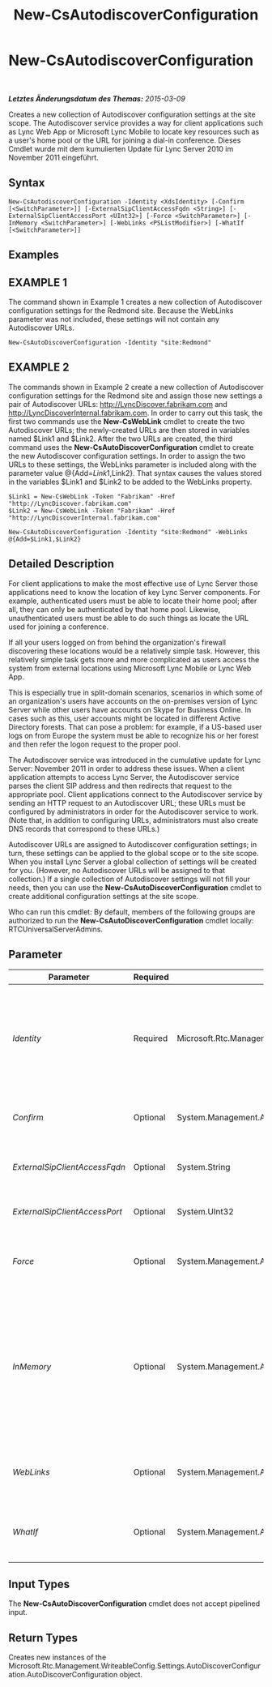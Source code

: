 ﻿---
title: New-CsAutodiscoverConfiguration
TOCTitle: New-CsAutodiscoverConfiguration
ms:assetid: 6b878b0e-f0c0-46a2-99b8-fd2105250600
ms:mtpsurl: https://technet.microsoft.com/de-de/library/Hh690022(v=OCS.15)
ms:contentKeyID: 49294313
ms.date: 05/19/2016
mtps_version: v=OCS.15
ms.translationtype: HT
---

# New-CsAutodiscoverConfiguration

 

_**Letztes Änderungsdatum des Themas:** 2015-03-09_

Creates a new collection of Autodiscover configuration settings at the site scope. The Autodiscover service provides a way for client applications such as Lync Web App or Microsoft Lync Mobile to locate key resources such as a user's home pool or the URL for joining a dial-in conference. Dieses Cmdlet wurde mit dem kumulierten Update für Lync Server 2010 im November 2011 eingeführt.

## Syntax

    New-CsAutodiscoverConfiguration -Identity <XdsIdentity> [-Confirm [<SwitchParameter>]] [-ExternalSipClientAccessFqdn <String>] [-ExternalSipClientAccessPort <UInt32>] [-Force <SwitchParameter>] [-InMemory <SwitchParameter>] [-WebLinks <PSListModifier>] [-WhatIf [<SwitchParameter>]]

## Examples

## EXAMPLE 1

The command shown in Example 1 creates a new collection of Autodiscover configuration settings for the Redmond site. Because the WebLinks parameter was not included, these settings will not contain any Autodiscover URLs.

    New-CsAutoDiscoverConfiguration -Identity "site:Redmond"

## EXAMPLE 2

The commands shown in Example 2 create a new collection of Autodiscover configuration settings for the Redmond site and assign those new settings a pair of Autodiscover URLs: http://LyncDiscover.fabrikam.com and http://LyncDiscoverInternal.fabrikam.com. In order to carry out this task, the first two commands use the **New-CsWebLink** cmdlet to create the two Autodiscover URLs; the newly-created URLs are then stored in variables named $Link1 and $Link2. After the two URLs are created, the third command uses the **New-CsAutoDiscoverConfiguration** cmdlet to create the new Autodiscover configuration settings. In order to assign the two URLs to these settings, the WebLinks parameter is included along with the parameter value @{Add=$Link1,$Link2}. That syntax causes the values stored in the variables $Link1 and $Link2 to be added to the WebLinks property.

    $Link1 = New-CsWebLink -Token "Fabrikam" -Href "http://LyncDiscover.fabrikam.com"
    $Link2 = New-CsWebLink -Token "Fabrikam" -Href "http://LyncDiscoverInternal.fabrikam.com"
    
    New-CsAutoDiscoverConfiguration -Identity "site:Redmond" -WebLinks @{Add=$Link1,$Link2}

## Detailed Description

For client applications to make the most effective use of Lync Server those applications need to know the location of key Lync Server components. For example, authenticated users must be able to locate their home pool; after all, they can only be authenticated by that home pool. Likewise, unauthenticated users must be able to do such things as locate the URL used for joining a conference.

If all your users logged on from behind the organization's firewall discovering these locations would be a relatively simple task. However, this relatively simple task gets more and more complicated as users access the system from external locations using Microsoft Lync Mobile or Lync Web App.

This is especially true in split-domain scenarios, scenarios in which some of an organization's users have accounts on the on-premises version of Lync Server while other users have accounts on Skype for Business Online. In cases such as this, user accounts might be located in different Active Directory forests. That can pose a problem: for example, if a US-based user logs on from Europe the system must be able to recognize his or her forest and then refer the logon request to the proper pool.

The Autodiscover service was introduced in the cumulative update for Lync Server: November 2011 in order to address these issues. When a client application attempts to access Lync Server, the Autodiscover service parses the client SIP address and then redirects that request to the appropriate pool. Client applications connect to the Autodiscover service by sending an HTTP request to an Autodiscover URL; these URLs must be configured by administrators in order for the Autodiscover service to work. (Note that, in addition to configuring URLs, administrators must also create DNS records that correspond to these URLs.)

Autodiscover URLs are assigned to Autodiscover configuration settings; in turn, these settings can be applied to the global scope or to the site scope. When you install Lync Server a global collection of settings will be created for you. (However, no Autodiscover URLs will be assigned to that collection.) If a single collection of Autodiscover settings will not fill your needs, then you can use the **New-CsAutoDiscoverConfiguration** cmdlet to create additional configuration settings at the site scope.

Who can run this cmdlet: By default, members of the following groups are authorized to run the **New-CsAutoDiscoverConfiguration** cmdlet locally: RTCUniversalServerAdmins.

## Parameter


<table>
<colgroup>
<col style="width: 25%" />
<col style="width: 25%" />
<col style="width: 25%" />
<col style="width: 25%" />
</colgroup>
<thead>
<tr class="header">
<th>Parameter</th>
<th>Required</th>
<th>Type</th>
<th>Description</th>
</tr>
</thead>
<tbody>
<tr class="odd">
<td><p><em>Identity</em></p></td>
<td><p>Required</p></td>
<td><p>Microsoft.Rtc.Management.Xds.XdsIdentity</p></td>
<td><p>Unique identifier for the collection of Autodiscover configuration settings to be modified. To create a collection configured at the site scope, use syntax similar to this:</p>
<p>-Identity &quot;site:Redmond&quot;</p></td>
</tr>
<tr class="even">
<td><p><em>Confirm</em></p></td>
<td><p>Optional</p></td>
<td><p>System.Management.Automation.SwitchParameter</p></td>
<td><p>Prompts you for confirmation before executing the command.</p></td>
</tr>
<tr class="odd">
<td><p><em>ExternalSipClientAccessFqdn</em></p></td>
<td><p>Optional</p></td>
<td><p>System.String</p></td>
<td><p>Fully qualified domain name of the server used for external client access.</p></td>
</tr>
<tr class="even">
<td><p><em>ExternalSipClientAccessPort</em></p></td>
<td><p>Optional</p></td>
<td><p>System.UInt32</p></td>
<td><p>Port used for eternal client access.</p></td>
</tr>
<tr class="odd">
<td><p><em>Force</em></p></td>
<td><p>Optional</p></td>
<td><p>System.Management.Automation.SwitchParameter</p></td>
<td><p>Suppresses the display of any non-fatal error message that might occur when running the command.</p></td>
</tr>
<tr class="even">
<td><p><em>InMemory</em></p></td>
<td><p>Optional</p></td>
<td><p>System.Management.Automation.SwitchParameter</p></td>
<td><p>Creates an object reference without actually committing the object as a permanent change. If you assign the output of a command called with this parameter to a variable, you can make changes to the properties of the object reference and then commit those changes by calling the <strong>Set-CsAutoDiscoverConfiguration</strong> cmdlet.</p></td>
</tr>
<tr class="odd">
<td><p><em>WebLinks</em></p></td>
<td><p>Optional</p></td>
<td><p>System.Management.Automation.PSListModifier</p></td>
<td><p>Collection of Autodiscover URLs. These URLs must be created by using the <strong>New-CsWebLink</strong> cmdlet.</p></td>
</tr>
<tr class="even">
<td><p><em>WhatIf</em></p></td>
<td><p>Optional</p></td>
<td><p>System.Management.Automation.SwitchParameter</p></td>
<td><p>Describes what would happen if you executed the command without actually executing the command.</p></td>
</tr>
</tbody>
</table>


## Input Types

The **New-CsAutoDiscoverConfiguration** cmdlet does not accept pipelined input.

## Return Types

Creates new instances of the Microsoft.Rtc.Management.WriteableConfig.Settings.AutoDiscoverConfiguration.AutoDiscoverConfiguration object.

